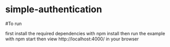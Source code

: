 # simple-authentication
#To run

first install the required dependencies with npm install
then run the example with npm start
then view http://localhost:4000/ in your browser
